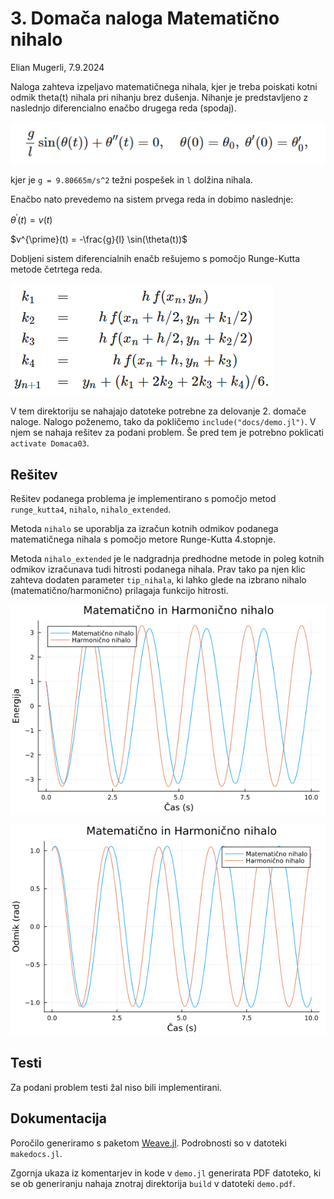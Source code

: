 # 3. Domača naloga Matematično nihalo
Elian Mugerli, 7.9.2024

Naloga zahteva izpeljavo matematičnega nihala, kjer je treba poiskati kotni odmik theta(t) nihala pri nihanju brez dušenja. Nihanje je predstavljeno z naslednjo diferencialno enačbo drugega reda (spodaj).

![alt text](assets/image.png)

kjer je `g = 9.80665m/s^2` težni pospešek in `l` dolžina nihala.

Enačbo nato prevedemo na sistem prvega reda in dobimo naslednje:

$\theta^{\prime}(t) = v(t)$

$v^{\prime}(t) = -\frac{g}{l} \sin(\theta(t))$

Dobljeni sistem diferencialnih enačb rešujemo s pomočjo Runge-Kutta metode četrtega reda.

![alt text](assets/image-1.png)


V tem direktoriju se nahajajo datoteke potrebne za delovanje 2. domače naloge. Nalogo poženemo, tako da pokličemo `include("docs/demo.jl")`. V njem se nahaja rešitev za podani problem. Še pred tem je potrebno poklicati `activate Domaca03`. 

## Rešitev

Rešitev podanega problema je implementirano s pomočjo metod `runge_kutta4`, `nihalo`, `nihalo_extended`.

Metoda `nihalo` se uporablja za izračun kotnih odmikov podanega matematičnega nihala s pomočjo metore Runge-Kutta 4.stopnje.

Metoda `nihalo_extended` je le nadgradnja predhodne metode in poleg kotnih odmikov izračunava tudi hitrosti podanega nihala. Prav tako pa njen klic zahteva dodaten parameter `tip_nihala`, ki lahko glede na izbrano nihalo (matematično/harmonično) prilagaja funkcijo hitrosti.

![alt text](assets/energija_nihala.png)

![alt text](assets/odmiki_nihala.png)

## Testi

Za podani problem testi žal niso bili implementirani.

## Dokumentacija

Poročilo generiramo s paketom [Weave.jl](https://github.com/JunoLab/Weave.jl). Podrobnosti so v datoteki `makedocs.jl`.

Zgornja ukaza iz komentarjev in kode v `demo.jl` generirata PDF datoteko, ki se ob generiranju nahaja znotraj direktorija `build` v datoteki `demo.pdf`.
